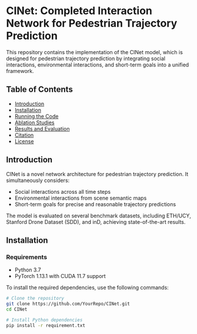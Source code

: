 # CINet: Completed Interaction Network for Pedestrian Trajectory Prediction

This repository contains the implementation of the CINet model, which is designed for pedestrian trajectory prediction by integrating social interactions, environmental interactions, and short-term goals into a unified framework.

## Table of Contents
- [Introduction](#introduction)
- [Installation](#installation)
- [Running the Code](#running-the-code)
- [Ablation Studies](#ablation-studies)
- [Results and Evaluation](#results-and-evaluation)
- [Citation](#citation)
- [License](#license)

## Introduction

CINet is a novel network architecture for pedestrian trajectory prediction. It simultaneously considers:
- Social interactions across all time steps
- Environmental interactions from scene semantic maps
- Short-term goals for precise and reasonable trajectory predictions

The model is evaluated on several benchmark datasets, including ETH/UCY, Stanford Drone Dataset (SDD), and inD, achieving state-of-the-art results.

## Installation

### Requirements

- Python 3.7
- PyTorch 1.13.1 with CUDA 11.7 support

To install the required dependencies, use the following commands:

```bash
# Clone the repository
git clone https://github.com/YourRepo/CINet.git
cd CINet

# Install Python dependencies
pip install -r requirement.txt
